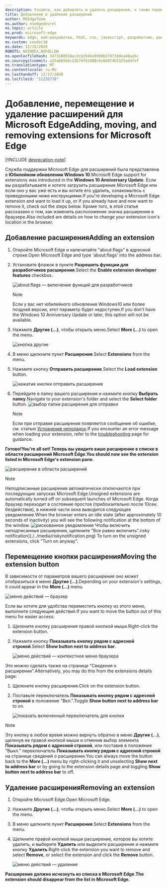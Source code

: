 ```yaml
---
description: Узнайте, как добавлять и удалять расширения, а также переместить кнопку расширения рядом с адресной строкой.
title: Добавление и удаление расширений
author: MSEdgeTeam
ms.author: msedgedevrel
ms.topic: article
ms.prod: microsoft-edge
keywords: edge, веб-разработка, html, css, javascript, разработчик, расширение
ms.custom: seodec18
ms.date: 12/15/2020
ROBOTS: NOINDEX,NOFOLLOW
ms.openlocfilehash: 3473108918ec3cb3945e0999b27873ddea40aa5c
ms.sourcegitcommit: a35a6b5bbc21b7df61d08cbc6b074b5325ad4fef
ms.translationtype: MT
ms.contentlocale: ru-RU
ms.lasthandoff: 12/17/2020
ms.locfileid: "11235778"
---
```

# <span data-ttu-id="c6c6d-104">Добавление, перемещение и удаление расширений для Microsoft Edge</span><span class="sxs-lookup"><span data-stu-id="c6c6d-104">Adding, moving, and removing extensions for Microsoft Edge</span></span>  

[!INCLUDE [deprecation-note](../includes/deprecation-note.md)]  

<span data-ttu-id="c6c6d-105">Служба поддержки Microsoft Edge для расширений была представлена в **Юбилейном обновлении Windows 10**.</span><span class="sxs-lookup"><span data-stu-id="c6c6d-105">Microsoft Edge support for extensions was introduced in the **Windows 10 Anniversary Update**.</span></span> <span data-ttu-id="c6c6d-106">Если вы разрабатываете и хотите загрузить расширение Microsoft Edge или если оно у вас уже есть и вы хотите его удалить, ознакомьтесь с приведенными ниже инструкциями.</span><span class="sxs-lookup"><span data-stu-id="c6c6d-106">If you're developing a Microsoft Edge extension and want to load it up, or if you already have and now want to remove it, check out the steps below.</span></span>
<span data-ttu-id="c6c6d-107">Кроме того, в этой статье рассказано о том, как изменить расположение значка расширения в браузере.</span><span class="sxs-lookup"><span data-stu-id="c6c6d-107">Also included are details on how to change your extension icon's location in the browser.</span></span>

## <span data-ttu-id="c6c6d-108">Добавление расширения</span><span class="sxs-lookup"><span data-stu-id="c6c6d-108">Adding an extension</span></span>

1. <span data-ttu-id="c6c6d-109">Откройте Microsoft Edge и напечатайте "about:flags" в адресной строке.</span><span class="sxs-lookup"><span data-stu-id="c6c6d-109">Open Microsoft Edge and type 'about:flags' into the address bar.</span></span>

2. <span data-ttu-id="c6c6d-110">Установите флажок в пункте **Разрешить функции для разработчиков расширения**.</span><span class="sxs-lookup"><span data-stu-id="c6c6d-110">Select the **Enable extension developer features** checkbox.</span></span>

   ![about:flags — включение функций для разработчиков](./../media/sideload-aboutflags.png)
   > [!NOTE]
   > <span data-ttu-id="c6c6d-112">Если у вас нет юбилейного обновления Windows10 или более поздней версии, этот параметр будет недоступен.</span><span class="sxs-lookup"><span data-stu-id="c6c6d-112">If you don't have the Windows 10 Anniversary Update or later, this option will not be available.</span></span>

3. <span data-ttu-id="c6c6d-113">Нажмите **Другие (...)**, чтобы открыть меню.</span><span class="sxs-lookup"><span data-stu-id="c6c6d-113">Select **More (...)** to open the menu.</span></span>

   ![кнопка другие](./../media/morebutton.png)  

4. <span data-ttu-id="c6c6d-115">В меню щелкните пункт **Расширения**.</span><span class="sxs-lookup"><span data-stu-id="c6c6d-115">Select **Extensions** from the menu.</span></span>

5. <span data-ttu-id="c6c6d-116">Нажмите кнопку **Отправить расширение**.</span><span class="sxs-lookup"><span data-stu-id="c6c6d-116">Select the **Load extension** button.</span></span>

   ![нажатие кнопки отправить расширение](./../media/sideload-load-extension.png)

6. <span data-ttu-id="c6c6d-118">Перейдите в папку вашего расширения и нажмите кнопку  **Выбрать папку**.</span><span class="sxs-lookup"><span data-stu-id="c6c6d-118">Navigate to your extension's folder and select the  **Select folder** button.</span></span>
   ![выбор папки расширения для отправки](./../media/sideload-select-extension.png)
   > [!NOTE]
   > <span data-ttu-id="c6c6d-120">Если при отправке расширения появляется сообщение об ошибке, см. статью [Устранение неполадок](./../troubleshooting.md).</span><span class="sxs-lookup"><span data-stu-id="c6c6d-120">If you encounter an error message when loading your extension, refer to the [troubleshooting](./../troubleshooting.md) page for guidance.</span></span>


**<span data-ttu-id="c6c6d-121">Готово!</span><span class="sxs-lookup"><span data-stu-id="c6c6d-121">You're all set!</span></span> <span data-ttu-id="c6c6d-122">Теперь вы увидите ваше расширение в списке в области расширений Microsoft Edge.</span><span class="sxs-lookup"><span data-stu-id="c6c6d-122">You should now see the extension listed in Microsoft Edge's extension pane.</span></span>**

![расширение в области расширений](./../media/sideload-extension-installed.png)

> [!NOTE]
> <span data-ttu-id="c6c6d-124">Неподписанные расширения автоматически отключаются при последующих запусках Microsoft Edge.</span><span class="sxs-lookup"><span data-stu-id="c6c6d-124">Unsigned extensions are automatically turned off on subsequent launches of Microsoft Edge.</span></span> <span data-ttu-id="c6c6d-125">Когда браузер переходит в состояние простоя (приблизительно после 10сек. бездействия), в нижней части окна выводится следующее уведомление.</span><span class="sxs-lookup"><span data-stu-id="c6c6d-125">When the browser enters an idle state (after approximately 10 seconds of inactivity) you will see the following notification at the bottom of the window.</span></span> ![<span data-ttu-id="c6c6d-126">рискованное уведомление](./../media/riskynotification.png) Чтобы включить неподписанные расширения, щелкните "Все равно включить".</span><span class="sxs-lookup"><span data-stu-id="c6c6d-126">risky notification](./../media/riskynotification.png) To turn on the unsigned extensions, click "Turn on anyway".</span></span>



## <span data-ttu-id="c6c6d-127">Перемещение кнопки расширения</span><span class="sxs-lookup"><span data-stu-id="c6c6d-127">Moving the extension button</span></span>
<span data-ttu-id="c6c6d-128">В зависимости от параметров вашего расширения оно может отобразиться в меню **Другие (...)**.</span><span class="sxs-lookup"><span data-stu-id="c6c6d-128">Depending on your extension's settings, it could appear in the **More (...)** menu.</span></span>

   ![меню действий — браузер](./../media/browseraction.png)  


<span data-ttu-id="c6c6d-130">Если вы хотите для удобства переместить кнопку из этого меню, выполните следующие действия.</span><span class="sxs-lookup"><span data-stu-id="c6c6d-130">If you want to move the button out of this menu for easier access:</span></span>

1. <span data-ttu-id="c6c6d-131">Щелкните кнопку расширения правой кнопкой мыши.</span><span class="sxs-lookup"><span data-stu-id="c6c6d-131">Right-click the extension button.</span></span>

2. <span data-ttu-id="c6c6d-132">Нажмите кнопку **Показывать кнопку рядом с адресной строкой**.</span><span class="sxs-lookup"><span data-stu-id="c6c6d-132">Select **Show button next to address bar**.</span></span>

   ![меню действий — контекстное меню браузера](./../media/browseraction_contextmenu.png)  

<span data-ttu-id="c6c6d-134">Это можно сделать также на странице "Сведения о расширении".</span><span class="sxs-lookup"><span data-stu-id="c6c6d-134">Alternatively, you may do this from the extensions details page:</span></span>

1. <span data-ttu-id="c6c6d-135">Щелкните кнопку расширения.</span><span class="sxs-lookup"><span data-stu-id="c6c6d-135">Click on the extension button.</span></span>
2. <span data-ttu-id="c6c6d-136">Поставьте переключатель **Показывать кнопку рядом с адресной строкой** в положение "Вкл.".</span><span class="sxs-lookup"><span data-stu-id="c6c6d-136">Toggle **Show button next to address bar** to on.</span></span>

   ![показать включенный переключатель для кнопки](./../media/show-button-toggle.png)

> [!NOTE]
> <span data-ttu-id="c6c6d-138">Эту кнопку в любое время можно вернуть обратно в меню **Другие (...)**, щелкнув ее правой кнопкой мыши и отменив выбор элемента **Показывать рядом с адресной строкой**, или поставив в положение "Выкл." переключатель **Показывать кнопку рядом с адресной строкой** на странице сведений о расширении.</span><span class="sxs-lookup"><span data-stu-id="c6c6d-138">You can always move the button back to the **More (...)** menu by right-clicking it and unselecting **Show next to address bar** or by going to the extension details page and toggling **Show button next to address bar** to off.</span></span>


## <span data-ttu-id="c6c6d-139">Удаление расширения</span><span class="sxs-lookup"><span data-stu-id="c6c6d-139">Removing an extension</span></span>

1. <span data-ttu-id="c6c6d-140">Откройте Microsoft Edge.</span><span class="sxs-lookup"><span data-stu-id="c6c6d-140">Open Microsoft Edge.</span></span>

2. <span data-ttu-id="c6c6d-141">Нажмите **Другие (...)**, чтобы открыть меню.</span><span class="sxs-lookup"><span data-stu-id="c6c6d-141">Select **More (...)** to open the menu.</span></span>

3. <span data-ttu-id="c6c6d-142">В меню щелкните пункт **Расширения**.</span><span class="sxs-lookup"><span data-stu-id="c6c6d-142">Select **Extensions** from the menu.</span></span>

4. <span data-ttu-id="c6c6d-143">Щелкните правой кнопкой мыши расширение, которое вы хотите удалить, и выберите **Удалить** или выделите расширение и нажмите кнопку **Удалить**.</span><span class="sxs-lookup"><span data-stu-id="c6c6d-143">Right-click the extension you want to remove and select **Remove**, or select the extension and click the **Remove** button.</span></span>

   ![меню действий — удаление](./../media/remove.png)  

**<span data-ttu-id="c6c6d-145">Расширение должно исчезнуть из списка в Microsoft Edge.</span><span class="sxs-lookup"><span data-stu-id="c6c6d-145">The extension should disappear from the list in Microsoft Edge.</span></span>**
